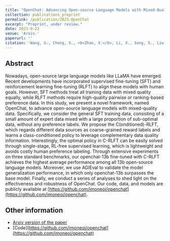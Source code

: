 ```yaml
---
title: "OpenChat: Advancing Open-source Language Models with Mixed-Quality Data"
collection: publications_preprint
permalink: /publication/2023-OpenChat
excerpt: "Preprint, under review."
date: 2023-9-22
venue: 'Arxiv.'
paperurl: ''
citation: 'Wang, G., Cheng, S., <b>Zhan, X.</b>, Li, X., Song, S., Liu, Y. OpenChat: Advancing Open-source Language Models with Mixed-Quality Data. <i>arXiv:2110.06169</i>.'
---
```



Abstract
---
Nowadays, open-source large language models like LLaMA have emerged. Recent developments have incorporated supervised fine-tuning (SFT) and reinforcement learning fine-tuning (RLFT) to align these models with human goals. However, SFT methods treat all training data with mixed quality equally, while RLFT methods require high-quality pairwise or ranking-based preference data. In this study, we present a novel framework, named OpenChat, to advance open-source language models with mixed-quality data. Specifically, we consider the general SFT training data, consisting of a small amount of expert data mixed with a large proportion of sub-optimal data, without any preference labels. We propose the C(onditioned)-RLFT, which regards different data sources as coarse-grained reward labels and learns a class-conditioned policy to leverage complementary data quality information. Interestingly, the optimal policy in C-RLFT can be easily solved through single-stage, RL-free supervised learning, which is lightweight and avoids costly human preference labeling. Through extensive experiments on three standard benchmarks, our openchat-13b fine-tuned with C-RLFT achieves the highest average performance among all 13b open-source language models. Moreover, we use AGIEval to validate the model generalization performance, in which only openchat-13b surpasses the base model. Finally, we conduct a series of analyses to shed light on the effectiveness and robustness of OpenChat. Our code, data, and models are publicly available at [https://github.com/imoneoi/openchat](https://github.com/imoneoi/openchat).

Other information
---
* [Arxiv version of the paper](https://arxiv.org/abs/2309.11235)
* [Code](https://github.com/imoneoi/openchat](https://github.com/imoneoi/openchat)